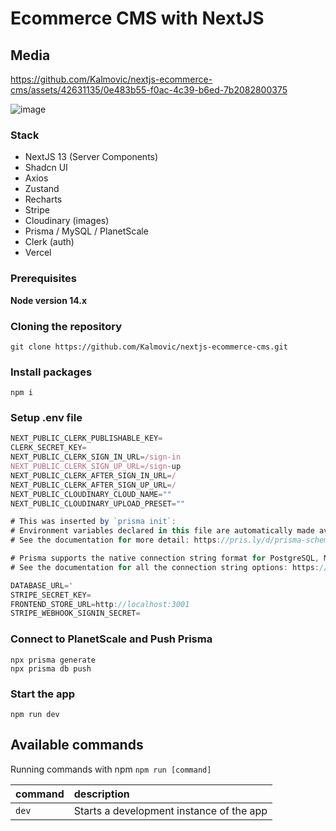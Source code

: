 # Ecommerce CMS with NextJS

## Media




https://github.com/Kalmovic/nextjs-ecommerce-cms/assets/42631135/0e483b55-f0ac-4c39-b6ed-7b2082800375



![image](https://github.com/Kalmovic/nextjs-ecommerce-cms/assets/42631135/7616c88a-42e6-4550-9abc-d3bff990ef6c)




### Stack
- NextJS 13 (Server Components)
- Shadcn UI
- Axios
- Zustand
- Recharts
- Stripe
- Cloudinary (images)
- Prisma / MySQL / PlanetScale
- Clerk (auth)
- Vercel

### Prerequisites

**Node version 14.x**

### Cloning the repository

```shell
git clone https://github.com/Kalmovic/nextjs-ecommerce-cms.git
```

### Install packages

```shell
npm i
```

### Setup .env file


```js
NEXT_PUBLIC_CLERK_PUBLISHABLE_KEY=
CLERK_SECRET_KEY=
NEXT_PUBLIC_CLERK_SIGN_IN_URL=/sign-in
NEXT_PUBLIC_CLERK_SIGN_UP_URL=/sign-up
NEXT_PUBLIC_CLERK_AFTER_SIGN_IN_URL=/
NEXT_PUBLIC_CLERK_AFTER_SIGN_UP_URL=/
NEXT_PUBLIC_CLOUDINARY_CLOUD_NAME=""
NEXT_PUBLIC_CLOUDINARY_UPLOAD_PRESET=""

# This was inserted by `prisma init`:
# Environment variables declared in this file are automatically made available to Prisma.
# See the documentation for more detail: https://pris.ly/d/prisma-schema#accessing-environment-variables-from-the-schema

# Prisma supports the native connection string format for PostgreSQL, MySQL, SQLite, SQL Server, MongoDB and CockroachDB.
# See the documentation for all the connection string options: https://pris.ly/d/connection-strings

DATABASE_URL='
STRIPE_SECRET_KEY=
FRONTEND_STORE_URL=http://localhost:3001
STRIPE_WEBHOOK_SIGNIN_SECRET=
```

### Connect to PlanetScale and Push Prisma
```shell
npx prisma generate
npx prisma db push
```


### Start the app

```shell
npm run dev
```

## Available commands

Running commands with npm `npm run [command]`

| command         | description                              |
| :-------------- | :--------------------------------------- |
| `dev`           | Starts a development instance of the app |

